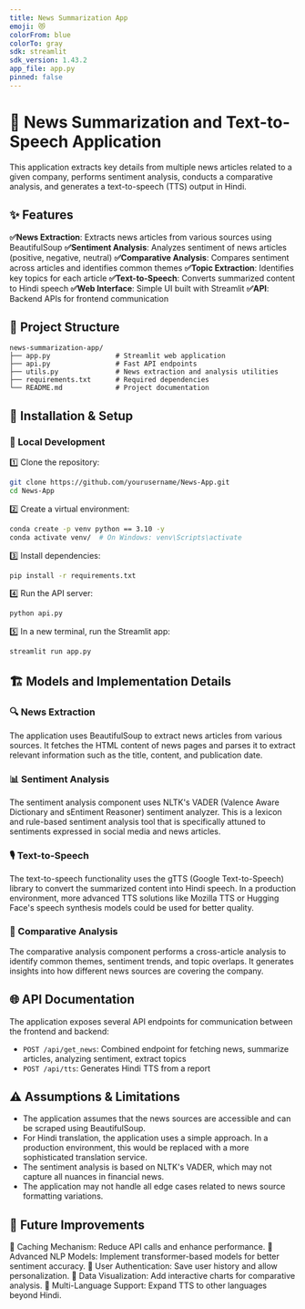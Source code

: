```yaml
---
title: News Summarization App
emoji: 😻
colorFrom: blue
colorTo: gray
sdk: streamlit
sdk_version: 1.43.2
app_file: app.py
pinned: false
---
```

# 📢 News Summarization and Text-to-Speech Application

This application extracts key details from multiple news articles related to a given company, performs sentiment analysis, conducts a comparative analysis, and generates a text-to-speech (TTS) output in Hindi.

## ✨ Features

**✅News Extraction**: Extracts news articles from various sources using BeautifulSoup
**✅Sentiment Analysis**: Analyzes sentiment of news articles (positive, negative, neutral)
**✅Comparative Analysis**: Compares sentiment across articles and identifies common themes
**✅Topic Extraction**: Identifies key topics for each article
**✅Text-to-Speech**: Converts summarized content to Hindi speech
**✅Web Interface**: Simple UI built with Streamlit
**✅API**: Backend APIs for frontend communication

## 📂 Project Structure

```
news-summarization-app/
├── app.py                # Streamlit web application
├── api.py                # Fast API endpoints
├── utils.py              # News extraction and analysis utilities
├── requirements.txt      # Required dependencies
└── README.md             # Project documentation
```

## 🚀 Installation & Setup

### 🔧 Local Development

1️⃣ Clone the repository:
   ```bash
   git clone https://github.com/yourusername/News-App.git
   cd News-App
   ```

2️⃣ Create a virtual environment:
   ```bash
   conda create -p venv python == 3.10 -y
   conda activate venv/  # On Windows: venv\Scripts\activate
   ```

3️⃣ Install dependencies:
   ```bash
   pip install -r requirements.txt
   ```

4️⃣ Run the API server:
   ```bash
   python api.py
   ```

5️⃣ In a new terminal, run the Streamlit app:
   ```bash
   streamlit run app.py
   ```

## 🏗️ Models and Implementation Details

### 🔍 News Extraction

The application uses BeautifulSoup to extract news articles from various sources. It fetches the HTML content of news pages and parses it to extract relevant information such as the title, content, and publication date.

### 📊 Sentiment Analysis

The sentiment analysis component uses NLTK's VADER (Valence Aware Dictionary and sEntiment Reasoner) sentiment analyzer. This is a lexicon and rule-based sentiment analysis tool that is specifically attuned to sentiments expressed in social media and news articles.

### 🎙️ Text-to-Speech

The text-to-speech functionality uses the gTTS (Google Text-to-Speech) library to convert the summarized content into Hindi speech. In a production environment, more advanced TTS solutions like Mozilla TTS or Hugging Face's speech synthesis models could be used for better quality.

### 🔄 Comparative Analysis

The comparative analysis component performs a cross-article analysis to identify common themes, sentiment trends, and topic overlaps. It generates insights into how different news sources are covering the company.

## 🌐 API Documentation

The application exposes several API endpoints for communication between the frontend and backend:

- `POST /api/get_news`: Combined endpoint for fetching news, summarize articles, analyzing sentiment, extract topics
- `POST /api/tts`: Generates Hindi TTS from a report

## ⚠️ Assumptions & Limitations

- The application assumes that the news sources are accessible and can be scraped using BeautifulSoup.
- For Hindi translation, the application uses a simple approach. In a production environment, this would be replaced with a more sophisticated translation service.
- The sentiment analysis is based on NLTK's VADER, which may not capture all nuances in financial news.
- The application may not handle all edge cases related to news source formatting variations.

## 🚀 Future Improvements

🚀 Caching Mechanism: Reduce API calls and enhance performance.
🚀 Advanced NLP Models: Implement transformer-based models for better sentiment accuracy.
🚀 User Authentication: Save user history and allow personalization.
🚀 Data Visualization: Add interactive charts for comparative analysis.
🚀 Multi-Language Support: Expand TTS to other languages beyond Hindi.
